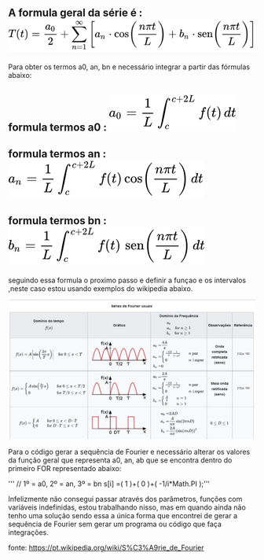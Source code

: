 ## A formula geral da série é :   ![Alt text](https://github.com/paulo-sergio45/DEV-WEB-I/blob/master/atv-6-Fourier/formulagera.svg?raw=true "")


Para obter os termos a0, an, bn e necessário integrar a partir das fórmulas abaixo:



## formula termos a0 :     ![Alt text](https://github.com/paulo-sergio45/DEV-WEB-I/blob/master/atv-6-Fourier/formulaa0.svg?raw=true "")

## formula termos an :      ![Alt text](https://github.com/paulo-sergio45/DEV-WEB-I/blob/master/atv-6-Fourier/formulaan.svg?raw=true "")

## formula termos bn :     ![Alt text](https://github.com/paulo-sergio45/DEV-WEB-I/blob/master/atv-6-Fourier/formulabn.svg?raw=true "")

seguindo essa formula o proximo passo e definir a funçao e os intervalos ,neste caso estou usando exemplos do wikipedia abaixo.

 ![Alt text](https://github.com/paulo-sergio45/DEV-WEB-I/blob/master/atv-6-Fourier/SharedScreenshot.jpg?raw=true "")

Para o código gerar a sequência de Fourier e necessário alterar os valores da função geral que representa a0, an, ab que se encontra dentro do primeiro FOR representado abaixo:

''' // 1º = a0, 2º = an, 3º = bn
s[i] =( 1 )+( 0 )+( -1/i*Math.PI );'''

Infelizmente não consegui passar através dos parâmetros, funções com variáveis indefinidas, estou trabalhando nisso, mas em quando ainda não tenho uma solução sendo essa a única forma que encontrei de gerar a sequência de Fourier sem gerar um programa ou código que faça integrações.

fonte: https://pt.wikipedia.org/wiki/S%C3%A9rie_de_Fourier
